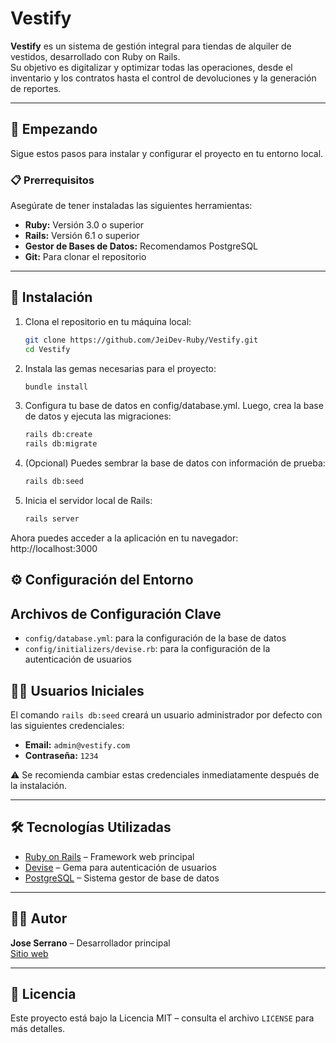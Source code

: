 # Vestify

**Vestify** es un sistema de gestión integral para tiendas de alquiler de vestidos, desarrollado con Ruby on Rails.  
Su objetivo es digitalizar y optimizar todas las operaciones, desde el inventario y los contratos hasta el control de devoluciones y la generación de reportes.

---
 
## 🚀 Empezando

Sigue estos pasos para instalar y configurar el proyecto en tu entorno local.

### 📋 Prerrequisitos

Asegúrate de tener instaladas las siguientes herramientas:

- **Ruby:** Versión 3.0 o superior  
- **Rails:** Versión 6.1 o superior  
- **Gestor de Bases de Datos:** Recomendamos PostgreSQL  
- **Git:** Para clonar el repositorio  

---

## 🔧 Instalación

1. Clona el repositorio en tu máquina local:

   ```bash
   git clone https://github.com/JeiDev-Ruby/Vestify.git
   cd Vestify
   ```

2. Instala las gemas necesarias para el proyecto:

    ```bash
    bundle install
    ```

3. Configura tu base de datos en config/database.yml. Luego, crea la base de datos y ejecuta las migraciones:

    ```bash
    rails db:create
    rails db:migrate
    ```

4. (Opcional) Puedes sembrar la base de datos con información de prueba:

    ```bash
    rails db:seed
    ```

5. Inicia el servidor local de Rails:

    ```bash
    rails server
    ```

Ahora puedes acceder a la aplicación en tu navegador:
http://localhost:3000


## ⚙️ Configuración del Entorno
## Archivos de Configuración Clave

- `config/database.yml`: para la configuración de la base de datos
- `config/initializers/devise.rb`: para la configuración de la autenticación de usuarios

## 🧑‍💻 Usuarios Iniciales

El comando `rails db:seed` creará un usuario administrador por defecto con las siguientes credenciales:

- **Email:** `admin@vestify.com`
- **Contraseña:** `1234`

⚠️ Se recomienda cambiar estas credenciales inmediatamente después de la instalación.

---

## 🛠️ Tecnologías Utilizadas

- [Ruby on Rails](https://rubyonrails.org/) – Framework web principal  
- [Devise](https://github.com/heartcombo/devise) – Gema para autenticación de usuarios  
- [PostgreSQL](https://www.postgresql.org/) – Sistema gestor de base de datos  

---

## 🧑‍🎨 Autor

**Jose Serrano** – Desarrollador principal  
[Sitio web](http://jeidevp.com/)

---

## 📄 Licencia

Este proyecto está bajo la Licencia MIT – consulta el archivo `LICENSE` para más detalles.
